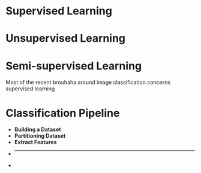 <h1> Supervised Learning </h1>

<h1> Unsupervised Learning </h1>

<h1> Semi-supervised Learning </h1>


Most of the recent brouhaha around image classification concerns supervised learning

<h1> Classification Pipeline </h1>

 - **Building a Dataset**
 - **Partitioning Dataset**
 - **Extract Features**
 - ****
 - 